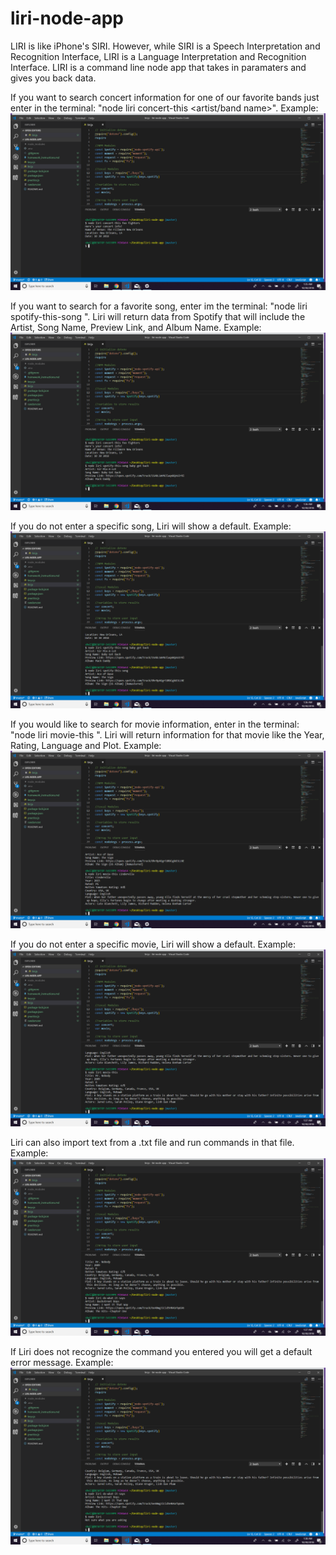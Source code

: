 # liri-node-app

LIRI is like iPhone's SIRI. However, while SIRI is a Speech Interpretation and Recognition Interface, LIRI is a Language Interpretation and Recognition Interface. LIRI is a command line node app that takes in paramaters and gives you back data.

If you want to search concert information for one of our favorite bands just enter in the terminal: "node liri concert-this <artist/band name>". Example:
![Image](screenshots/concert-this.png)

If you want to search for a favorite song, enter im the terminal: "node liri spotify-this-song <song name>". Liri will return data from Spotify that will include the Artist, Song Name, Preview Link, and Album Name. Example:
![Image](screenshots/spotify-this-1.png)

If you do not enter a specific song, Liri will show a default. Example:
![Image](screenshots/spotify-this-2.png)

If you would like to search for movie information, enter in the terminal: "node liri movie-this <movie name>". Liri will return information for that movie like the Year, Rating, Language and Plot. Example:
![Image](screenshots/movie-this-1.png)

If you do not enter a specific movie, Liri will show a default. Example:
![Image](screenshots/movie-this-2.png)

Liri can also import text from a .txt file and run commands in that file. Example:
![Image](screenshots/do-what.png)

If Liri does not recognize the command you entered you will get a default error message. Example:
![Image](screenshots/default.png)
